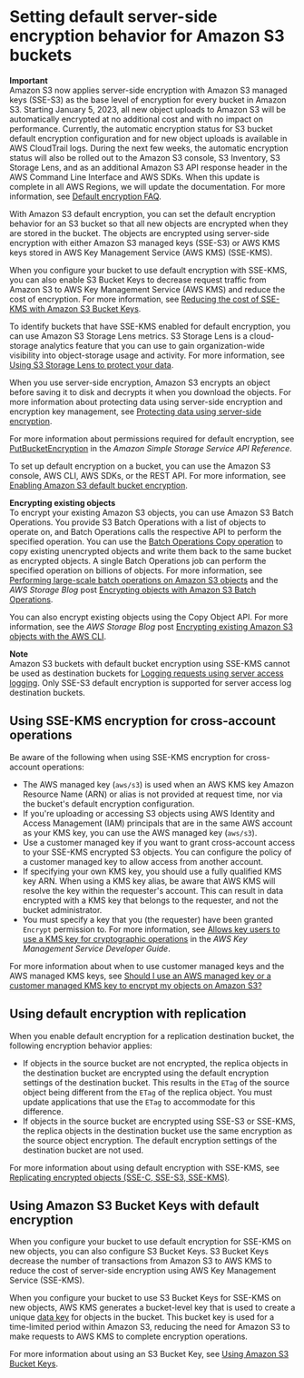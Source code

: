 # Setting default server\-side encryption behavior for Amazon S3 buckets<a name="bucket-encryption"></a>

**Important**  
Amazon S3 now applies server\-side encryption with Amazon S3 managed keys \(SSE\-S3\) as the base level of encryption for every bucket in Amazon S3\. Starting January 5, 2023, all new object uploads to Amazon S3 will be automatically encrypted at no additional cost and with no impact on performance\. Currently, the automatic encryption status for S3 bucket default encryption configuration and for new object uploads is available in AWS CloudTrail logs\. During the next few weeks, the automatic encryption status will also be rolled out to the Amazon S3 console, S3 Inventory, S3 Storage Lens, and as an additional Amazon S3 API response header in the AWS Command Line Interface and AWS SDKs\. When this update is complete in all AWS Regions, we will update the documentation\. For more information, see [Default encryption FAQ](https://docs.aws.amazon.com/AmazonS3/latest/userguide/default-encryption-faq.html)\.

With Amazon S3 default encryption, you can set the default encryption behavior for an S3 bucket so that all new objects are encrypted when they are stored in the bucket\. The objects are encrypted using server\-side encryption with either Amazon S3 managed keys \(SSE\-S3\) or AWS KMS keys stored in AWS Key Management Service \(AWS KMS\) \(SSE\-KMS\)\. 

When you configure your bucket to use default encryption with SSE\-KMS, you can also enable S3 Bucket Keys to decrease request traffic from Amazon S3 to AWS Key Management Service \(AWS KMS\) and reduce the cost of encryption\. For more information, see [Reducing the cost of SSE\-KMS with Amazon S3 Bucket Keys](bucket-key.md)\.

To identify buckets that have SSE\-KMS enabled for default encryption, you can use Amazon S3 Storage Lens metrics\. S3 Storage Lens is a cloud\-storage analytics feature that you can use to gain organization\-wide visibility into object\-storage usage and activity\. For more information, see [ Using S3 Storage Lens to protect your data](https://docs.aws.amazon.com/AmazonS3/latest/userguide/storage-lens-data-protection.html?icmpid=docs_s3_user_guide_bucket-encryption.html)\.

When you use server\-side encryption, Amazon S3 encrypts an object before saving it to disk and decrypts it when you download the objects\. For more information about protecting data using server\-side encryption and encryption key management, see [Protecting data using server\-side encryption](serv-side-encryption.md)\.

For more information about permissions required for default encryption, see [PutBucketEncryption](https://docs.aws.amazon.com/AmazonS3/latest/API/API_PutBucketEncryption.html) in the *Amazon Simple Storage Service API Reference*\.

To set up default encryption on a bucket, you can use the Amazon S3 console, AWS CLI, AWS SDKs, or the REST API\. For more information, see [Enabling Amazon S3 default bucket encryption](default-bucket-encryption.md)\.

**Encrypting existing objects**  
To encrypt your existing Amazon S3 objects, you can use Amazon S3 Batch Operations\. You provide S3 Batch Operations with a list of objects to operate on, and Batch Operations calls the respective API to perform the specified operation\. You can use the [Batch Operations Copy operation](https://docs.aws.amazon.com/AmazonS3/latest/userguide/batch-ops-copy-object.html) to copy existing unencrypted objects and write them back to the same bucket as encrypted objects\. A single Batch Operations job can perform the specified operation on billions of objects\. For more information, see [Performing large\-scale batch operations on Amazon S3 objects](batch-ops.md) and the *AWS Storage Blog* post [Encrypting objects with Amazon S3 Batch Operations](http://aws.amazon.com/blogs/storage/encrypting-objects-with-amazon-s3-batch-operations/)\.

You can also encrypt existing objects using the Copy Object API\. For more information, see the *AWS Storage Blog* post [Encrypting existing Amazon S3 objects with the AWS CLI](http://aws.amazon.com/blogs/storage/encrypting-existing-amazon-s3-objects-with-the-aws-cli/)\.

**Note**  
Amazon S3 buckets with default bucket encryption using SSE\-KMS cannot be used as destination buckets for [Logging requests using server access logging](ServerLogs.md)\. Only SSE\-S3 default encryption is supported for server access log destination buckets\.

## Using SSE\-KMS encryption for cross\-account operations<a name="bucket-encryption-update-bucket-policy"></a>

Be aware of the following when using SSE\-KMS encryption for cross\-account operations:
+ The AWS managed key \(`aws/s3`\) is used when an AWS KMS key Amazon Resource Name \(ARN\) or alias is not provided at request time, nor via the bucket's default encryption configuration\.
+ If you're uploading or accessing S3 objects using AWS Identity and Access Management \(IAM\) principals that are in the same AWS account as your KMS key, you can use the AWS managed key \(`aws/s3`\)\. 
+ Use a customer managed key if you want to grant cross\-account access to your SSE\-KMS encrypted S3 objects\. You can configure the policy of a customer managed key to allow access from another account\.
+ If specifying your own KMS key, you should use a fully qualified KMS key ARN\. When using a KMS key alias, be aware that AWS KMS will resolve the key within the requester's account\. This can result in data encrypted with a KMS key that belongs to the requester, and not the bucket administrator\.
+ You must specify a key that you \(the requester\) have been granted `Encrypt` permission to\. For more information, see [Allows key users to use a KMS key for cryptographic operations](https://docs.aws.amazon.com/kms/latest/developerguide/key-policies.html#key-policy-users-crypto) in the *AWS Key Management Service Developer Guide*\.

For more information about when to use customer managed keys and the AWS managed KMS keys, see [Should I use an AWS managed key or a customer managed KMS key to encrypt my objects on Amazon S3?](http://aws.amazon.com/premiumsupport/knowledge-center/s3-object-encryption-keys/)

## Using default encryption with replication<a name="bucket-encryption-replication"></a>

When you enable default encryption for a replication destination bucket, the following encryption behavior applies:
+ If objects in the source bucket are not encrypted, the replica objects in the destination bucket are encrypted using the default encryption settings of the destination bucket\. This results in the `ETag` of the source object being different from the `ETag` of the replica object\. You must update applications that use the `ETag` to accommodate for this difference\.
+ If objects in the source bucket are encrypted using SSE\-S3 or SSE\-KMS, the replica objects in the destination bucket use the same encryption as the source object encryption\. The default encryption settings of the destination bucket are not used\.

For more information about using default encryption with SSE\-KMS, see [Replicating encrypted objects \(SSE\-C, SSE\-S3, SSE\-KMS\)](replication-config-for-kms-objects.md)\.

## Using Amazon S3 Bucket Keys with default encryption<a name="bucket-key-default-encryption"></a>

When you configure your bucket to use default encryption for SSE\-KMS on new objects, you can also configure S3 Bucket Keys\. S3 Bucket Keys decrease the number of transactions from Amazon S3 to AWS KMS to reduce the cost of server\-side encryption using AWS Key Management Service \(SSE\-KMS\)\. 

When you configure your bucket to use S3 Bucket Keys for SSE\-KMS on new objects, AWS KMS generates a bucket\-level key that is used to create a unique [data key](https://docs.aws.amazon.com/kms/latest/developerguide/concepts.html#data-keys) for objects in the bucket\. This bucket key is used for a time\-limited period within Amazon S3, reducing the need for Amazon S3 to make requests to AWS KMS to complete encryption operations\. 

For more information about using an S3 Bucket Key, see [Using Amazon S3 Bucket Keys](bucket-key.md)\.
